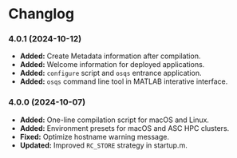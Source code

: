 # Changlog

### 4.0.1 (2024-10-12)

- **Added:** Create Metadata information after compilation.
- **Added:** Welcome information for deployed applications.
- **Added:** `configure` script and `osqs` entrance application.
- **Added:** `osqs` command line tool in MATLAB interative interface.

### 4.0.0 (2024-10-07)

- **Added:** One-line compilation script for macOS and Linux.
- **Added:** Environment presets for macOS and ASC HPC clusters.
- **Fixed:** Optimize hostname warning message.
- **Updated:** Improved `RC_STORE` strategy in startup.m.

&nbsp;

